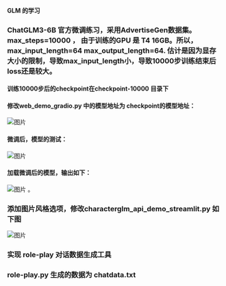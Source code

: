 #### GLM 的学习

### ChatGLM3-6B 官方微调练习，采用AdvertiseGen数据集。max_steps=10000 ， 由于训练的GPU 是 T4 16GB。所以，max_input_length=64  max_output_length=64. 估计是因为显存大小的限制，导致max_input_length小，导致10000步训练结束后loss还是较大。
#### 训练10000步后的checkpoint在checkpoint-10000 目录下
#### 修改web_demo_gradio.py 中的模型地址为 checkpoint的模型地址：
![图片](https://github.com/edwinjiang141/edwin_GLM/assets/152252397/b22834bb-23f6-444d-a8fb-9a788517adf7)
#### 微调后，模型的测试：
![图片](https://github.com/edwinjiang141/edwin_GLM/assets/152252397/96c9dbb7-89d5-4175-b9f7-3239012130f5)
#### 加载微调后的模型，输出如下：
![图片](https://github.com/edwinjiang141/edwin_GLM/assets/152252397/a6b5ff3f-8450-462b-8106-ba193f60d3e4)
。


### 添加图片风格选项，修改characterglm_api_demo_streamlit.py 如下图
![图片](https://github.com/edwinjiang141/edwin_GLM/assets/152252397/124ee51d-c031-468d-b9ed-b7b186c2f368)

### 实现 role-play 对话数据生成工具
### role-play.py  生成的数据为 chatdata.txt
